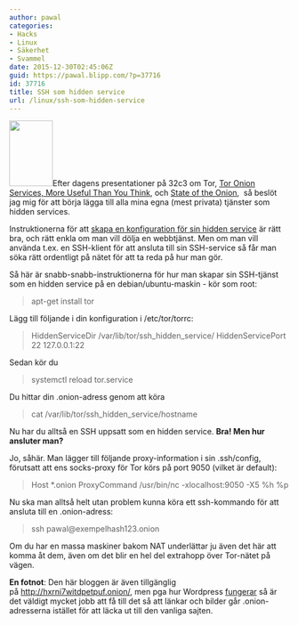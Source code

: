```yaml
---
author: pawal
categories:
- Hacks
- Linux
- Säkerhet
- Svammel
date: 2015-12-30T02:45:06Z
guid: https://pawal.blipp.com/?p=37716
id: 37716
title: SSH som hidden service
url: /linux/ssh-som-hidden-service
---
```


<img class="alignnone alignright" src="https://www.torproject.org/images/onion.jpg" alt="" width="78" height="118" />Efter dagens presentationer på 32c3 om Tor, <a href="https://media.ccc.de/v/32c3-7322-tor_onion_services_more_useful_than_you_think">Tor Onion Services, More Useful Than You Think</a>, och <a href="https://media.ccc.de/v/32c3-7307-state_of_the_onion">State of the Onion</a>,  så beslöt jag mig för att börja lägga till alla mina egna (mest privata) tjänster som hidden services.

Instruktionerna för att <a href="https://www.torproject.org/docs/tor-hidden-service.html.en">skapa en konfiguration för sin hidden service</a> är rätt bra, och rätt enkla om man vill dölja en webbtjänst. Men om man vill använda t.ex. en SSH-klient för att ansluta till sin SSH-service så får man söka rätt ordentligt på nätet för att ta reda på hur man gör.

Så här är snabb-snabb-instruktionerna för hur man skapar sin SSH-tjänst som en hidden service på en debian/ubuntu-maskin - kör som root:
<blockquote>apt-get install tor</blockquote>
Lägg till följande i din konfiguration i /etc/tor/torrc:
<blockquote>HiddenServiceDir /var/lib/tor/ssh_hidden_service/
HiddenServicePort 22 127.0.0.1:22</blockquote>
Sedan kör du
<blockquote>systemctl reload tor.service</blockquote>
Du hittar din .onion-adress genom att köra
<blockquote>cat /var/lib/tor/ssh_hidden_service/hostname</blockquote>
Nu har du alltså en SSH uppsatt som en hidden service. <strong>Bra! Men hur ansluter man?</strong>

Jo, såhär. Man lägger till följande proxy-information i sin .ssh/config, förutsatt att ens socks-proxy för Tor körs på port 9050 (vilket är default):
<blockquote>Host *.onion
ProxyCommand /usr/bin/nc -xlocalhost:9050 -X5 %h %p</blockquote>
Nu ska man alltså helt utan problem kunna köra ett ssh-kommando för att ansluta till en .onion-adress:
<blockquote>ssh pawal@exempelhash123.onion</blockquote>
Om du har en massa maskiner bakom NAT underlättar ju även det här att komma åt dem, även om det blir en hel del extrahopp över Tor-nätet på vägen.

<strong>En fotnot</strong>: Den här bloggen är även tillgänglig på <a href="http://hxrni7witdpetpuf.onion/">http://hxrni7witdpetpuf.onion/</a>, men pga hur Wordpress <a href="https://codex.wordpress.org/Changing_The_Site_URL">fungerar</a> så är det väldigt mycket jobb att få till det så att länkar och bilder går .onion-adresserna istället för att läcka ut till den vanliga sajten.